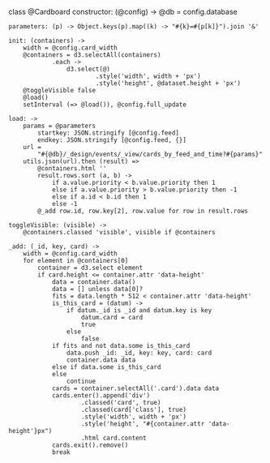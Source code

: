 class @Cardboard
	constructor: (@config) -> @db = config.database
	
	parameters: (p) -> Object.keys(p).map((k) -> "#{k}=#{p[k]}").join '&'

	init: (containers) ->
		width = @config.card_width
		@containers = d3.selectAll(containers)
				.each ->
					d3.select(@)
							.style('width', width + 'px')
							.style('height', @dataset.height + 'px')
		@toggleVisible false
		@load()
		setInterval (=> @load()), @config.full_update
	
	load: ->
		params = @parameters
			startkey: JSON.stringify [@config.feed]
			endkey: JSON.stringify [@config.feed, {}]
		url =
			"#{@db}/_design/events/_view/cards_by_feed_and_time?#{params}"
		utils.json(url).then (result) =>
			@containers.html ''
			result.rows.sort (a, b) ->
				if a.value.priority < b.value.priority then 1
				else if a.value.priority > b.value.priority then -1
				else if a.id < b.id then 1
				else -1
			@_add row.id, row.key[2], row.value for row in result.rows
	
	toggleVisible: (visible) ->
		@containers.classed 'visible', visible if @containers
	
	_add: (_id, key, card) ->
		width = @config.card_width
		for element in @containers[0]
			container = d3.select element
			if card.height <= container.attr 'data-height'
				data = container.data()
				data = [] unless data[0]?
				fits = data.length * 512 < container.attr 'data-height'
				is_this_card = (datum) ->
					if datum._id is _id and datum.key is key
						datum.card = card
						true 
					else
						false
				if fits and not data.some is_this_card
					data.push _id: _id, key: key, card: card
					container.data data
				else if data.some is_this_card
				else
					continue
				cards = container.selectAll('.card').data data
				cards.enter().append('div')
						.classed('card', true)
						.classed(card['class'], true)
						.style('width', width + 'px')
						.style('height', "#{container.attr 'data-height'}px")
						.html card.content
				cards.exit().remove()
				break
